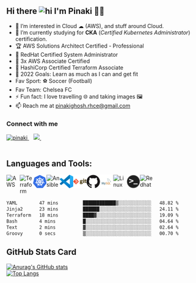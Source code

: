 ## Hi there <img src="https://user-images.githubusercontent.com/1303154/88677602-1635ba80-d120-11ea-84d8-d263ba5fc3c0.gif" width="28px" alt="hi"> I'm Pinaki 👨‍💻
<!--## Principal Operations Engineer (Cloud)-->
- 👀 I’m interested in Cloud ☁ (AWS), and stuff around Cloud.
- 🥅 I’m currently studying for  **CKA** (_Certified Kubernetes Administrator_) certification.
- :trophy: AWS Solutions Architect Certified - Professional
- :medal_sports: RedHat Certified System Administrator
- :1st_place_medal: 3x AWS Associate Certified
- :medal_sports: HashiCorp Certified Terraform Associate
- 🥅 2022 Goals: Learn as much as I can and get fit
- Fav Sport: :soccer: Soccer (Football)
- Fav Team: Chelsea FC 
- ⚡ Fun fact: I love travelling :globe_with_meridians: and taking images :framed_picture:
- 📫 Reach me at pinakighosh.rhce@gmail.com

### Connect with me
<!--:mailbox: Reach me out!:-->
<!--
[<img align="left" alt="pinaki | Linkedin" width="22px" src="https://cdn.jsdelivr.net/npm/simple-icons@v3/icons/linkedin.svg" />][linkedin]
[<img align="left" alt="pinaki | Instagram" width="22px" src="https://cdn.jsdelivr.net/npm/simple-icons@v3/icons/instagram.svg" />][instagram]
:-->
<!--Different Version:-->
  <a href="https://www.linkedin.com/in/pinakig/">
    <img alt="pinaki" src="https://img.shields.io/badge/pinaki-%230077B5.svg?&style=for-the-badge&logo=linkedin&logoColor=white" />
  </a>&nbsp;&nbsp;
  <a href="https://www.instagram.com/_findingfocuz_/">
    <img src="https://img.shields.io/badge/findingfocuz-%23E4405F.svg?&style=for-the-badge&logo=instagram&logoColor=white" />        
  </a>&nbsp;&nbsp;

<br />
<br />

## Languages and Tools:
<img align="left" alt="AWS" width="35px" src="https://user-images.githubusercontent.com/36029504/124854749-70dcc500-dfc5-11eb-9fe1-0abf6cd1f717.png">
<!---<img align="left" alt="Terraform" width="35px" src="https://user-images.githubusercontent.com/36029504/124854852-9f5aa000-dfc5-11eb-8f74-6f0b94a8dd21.png"> -->
<img align="left" alt="Terraform" width="35px" src="https://user-images.githubusercontent.com/36029504/124857459-fe221880-dfc9-11eb-8b4b-a178562128b1.png">
<img align="left" alt="Kubernetes" width="35px" src="https://raw.githubusercontent.com/github/explore/80688e429a7d4ef2fca1e82350fe8e3517d3494d/topics/kubernetes/kubernetes.png">
<img align="left" alt="Ansible" width="35px" src="https://user-images.githubusercontent.com/36029504/124856771-c2d31a00-dfc8-11eb-9aae-7d2a7f12e29c.png">
<img align="left" alt="Visual Studio Code" width="35px" src="https://raw.githubusercontent.com/github/explore/80688e429a7d4ef2fca1e82350fe8e3517d3494d/topics/visual-studio-code/visual-studio-code.png" />
<img align="left" alt="Git" width="35px" src="https://raw.githubusercontent.com/github/explore/80688e429a7d4ef2fca1e82350fe8e3517d3494d/topics/git/git.png" />
<img align="left" alt="GitHub" width="35" src="https://raw.githubusercontent.com/github/explore/78df643247d429f6cc873026c0622819ad797942/topics/github/github.png" />
<!--- <img align="left" alt="GitHub" width="35px" src="https://raw.githubusercontent.com/github/explore/78df643247d429f6cc873026c0622819ad797942/topics/github/github.png"/> -->
<img align="left" alt="MySQL" width="35px" src="https://raw.githubusercontent.com/github/explore/80688e429a7d4ef2fca1e82350fe8e3517d3494d/topics/mysql/mysql.png" />
<img align="left" alt="Linux" width="35px" src="https://user-images.githubusercontent.com/36029504/124856611-74258000-dfc8-11eb-9164-4abd9b49a080.png">
<img align="left" alt="Terminal" width="35px" src="https://raw.githubusercontent.com/github/explore/80688e429a7d4ef2fca1e82350fe8e3517d3494d/topics/terminal/terminal.png" />
<img align="left" alt="Redhat" width="35px" src="https://user-images.githubusercontent.com/36029504/124856707-a636e200-dfc8-11eb-9544-6a6294c152ac.png">

<br />  
<br />
<br />

<!---
### &#x1f4c8; Coding stats

<!--START_SECTION:waka-->

```text
YAML        47 mins         ████████████▒░░░░░░░░░░░░   48.82 %
Jinja2      23 mins         ██████░░░░░░░░░░░░░░░░░░░   24.11 %
Terraform   18 mins         ████▓░░░░░░░░░░░░░░░░░░░░   19.09 %
Bash        4 mins          █░░░░░░░░░░░░░░░░░░░░░░░░   04.64 %
Text        2 mins          ▓░░░░░░░░░░░░░░░░░░░░░░░░   02.64 %
Groovy      0 secs          ▒░░░░░░░░░░░░░░░░░░░░░░░░   00.70 %
```

<!--END_SECTION:waka--> 

## GitHub Stats Card
[![Anurag's GitHub stats](https://github-readme-stats.vercel.app/api?username=pinakig22&count_private=true&show_icons=true)](https://github.com/anuraghazra/github-readme-stats)  
[![Top Langs](https://github-readme-stats.vercel.app/api/top-langs/?username=pinakig22)](https://github.com/anuraghazra/github-readme-stats)

[linkedin]: https://www.linkedin.com/in/pinakig/
[instagram]: https://www.instagram.com/_findingfocuz_/

<!---Multiple option to check for Coding Stats
[![Top Langs](https://github-readme-stats.vercel.app/api/top-langs/?username=anuraghazra)](https://github.com/pinakig22/github-readme-stats)
<a href="https://github.com/pinakig22">
  <img align="center" src="https://github-readme-stats.vercel.app/api/top-langs/?username=pinakig22&title_color=ffffff&text_color=c9cacc&icon_color=2bbc8a&bg_color=1d1f21&langs_count=3" />
</a>
--->

<!---
pinakig22/pinakig22 is a ✨ special ✨ repository because its `README.md` (this file) appears on your GitHub profile.
You can click the Preview link to take a look at your changes.
--->
<!---
Useful websites
https://github.com/ikatyang/emoji-cheat-sheet/blob/master/README.md#award-medal
--->
